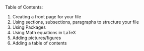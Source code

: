 Table of Contents:

1. Creating a front page for your file
2. Using sections, subsections, paragraphs to structure your file
3. Using Packages
4. Using Math equations in LaTeX
5. Adding pictures/figures
6. Adding a table of contents
